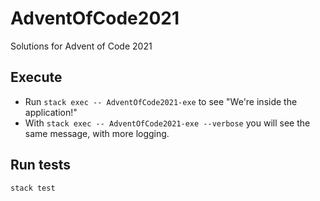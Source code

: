 # AdventOfCode2021
Solutions for Advent of Code 2021

## Execute  

* Run `stack exec -- AdventOfCode2021-exe` to see "We're inside the application!"
* With `stack exec -- AdventOfCode2021-exe --verbose` you will see the same message, with more logging.

## Run tests

`stack test`
